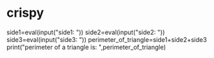 # crispy
side1=eval(input("side1: "))
side2=eval(input("side2: "))
side3=eval(input("side3: "))
perimeter_of_triangle=side1+side2+side3
print("perimeter of a triangle is: ",perimeter_of_triangle)

